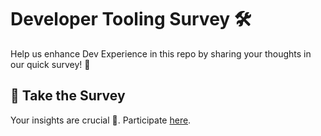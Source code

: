 # Developer Tooling Survey 🛠

Help us enhance Dev Experience in this repo by sharing your thoughts in our quick survey! 🚀

## 📝 Take the Survey

Your insights are crucial 🌟. Participate [here](https://blocksurvey.io/developer-tooling-survey-acZ7HI0pRRCJaf3pa9WggA?v=o).

